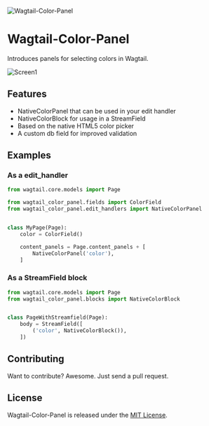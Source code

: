 ![Wagtail-Color-Panel](https://github.com/marteinn/wagtail-color-panel/workflows/Wagtail-Color-Panel/badge.svg)

# Wagtail-Color-Panel

Introduces panels for selecting colors in Wagtail.

![Screen1](https://raw.githubusercontent.com/marteinn/wagtail-color-panel/develop/img/img-in-streamfield.png)


## Features

- NativeColorPanel that can be used in your edit handler
- NativeColorBlock for usage in a StreamField
- Based on the native HTML5 color picker
- A custom db field for improved validation


## Examples

### As a edit_handler

```python
from wagtail.core.models import Page

from wagtail_color_panel.fields import ColorField
from wagtail_color_panel.edit_handlers import NativeColorPanel


class MyPage(Page):
    color = ColorField()

    content_panels = Page.content_panels + [
        NativeColorPanel('color'),
    ]
```


### As a StreamField block

```python
from wagtail.core.models import Page
from wagtail_color_panel.blocks import NativeColorBlock


class PageWithStreamfield(Page):
    body = StreamField([
        ('color', NativeColorBlock()),
    ])
```


## Contributing

Want to contribute? Awesome. Just send a pull request.


## License

Wagtail-Color-Panel is released under the [MIT License](http://www.opensource.org/licenses/MIT).
